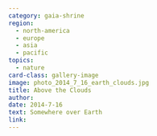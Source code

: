 ```yaml
---
category: gaia-shrine
region:
  - north-america
  - europe
  - asia
  - pacific
topics:
  - nature
card-class: gallery-image
image: photo_2014_7_16_earth_clouds.jpg
title: Above the Clouds
author:
date: 2014-7-16
text: Somewhere over Earth
link:
---
```

